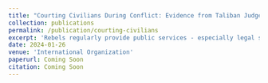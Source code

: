 ```yaml
---
title: "Courting Civilians During Conflict: Evidence from Taliban Judges in Afghanistan"
collection: publications
permalink: /publication/courting-civilians
excerpt: 'Rebels regularly provide public services - especially legal services - but the consequences of such programs are unclear. We argue rebel courts can boost civilian support for insurgency and augment attack capacity by increasing the legitimacy of the rebellion, creating a vested interest in rebel rule, or by enabling rebel coercion of the civilian population. We study the impact of the Taliban’s judiciary by leveraging cross-district and overtime variation in exposure to Taliban courts using a trajectory balancing design. We find courts reduced civilian support for the government and increased support for the Taliban, and were associated with more attacks and coalition casualties. Exploring mechanisms, we find courts resolved major interpersonal disputes between civilians, facilitated more insurgent intimidation of civilians, and that changes in public opinion are unlikely to have been driven solely through social desirability bias. Our findings help explain the logic of rebel courts and highlight the complex interactions between warfare and institutional development in weak states.' 
date: 2024-01-26
venue: 'International Organization'
paperurl: Coming Soon
citation: Coming Soon
---
```



